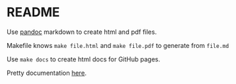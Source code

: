 # README

Use [pandoc](https://pandoc.org/) markdown to create html and pdf files.

Makefile knows `make file.html` and `make file.pdf` to generate from `file.md`

Use `make docs` to create html docs for GitHub pages.

Pretty documentation [here](https://keithalewis.github.io/math/).
